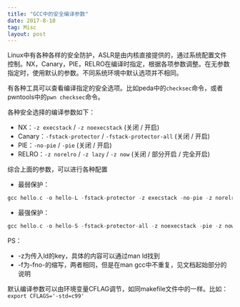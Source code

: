 ```yaml
---
title: "GCC中的安全编译参数"
date: 2017-8-10
tag: Misc
layout: post
---
```


Linux中有各种各样的安全防护，ASLR是由内核直接提供的，通过系统配置文件控制。NX，Canary，PIE，RELRO在编译时指定，根据各项参数调整。在无参数指定时，使用默认的参数。不同系统环境中默认选项并不相同。

有各种工具可以查看编译指定的安全选项。比如peda中的`checksec`命令，或者pwntools中的`pwn checksec`命令。

各种安全选择的编译参数如下：

* NX：`-z execstack` / `-z noexecstack` (关闭 / 开启)
* Canary：`-fstack-protector` / `-fstack-protector-all` (关闭 / 开启)
* PIE：`-no-pie` / `-pie` (关闭 / 开启)
* RELRO：`-z norelro` / `-z lazy` / `-z now` (关闭 / 部分开启 / 完全开启)

综合上面的参数，可以进行各种配置

* 最弱保护：

``` c
gcc hello.c -o hello-L -fstack-protector -z execstack -no-pie -z norelro
```

* 最强保护：

``` c
gcc hello.c -o hello-S -fstack-protector-all -z noexecstack -pie -z now
```

PS：

* -z为传入ld的key，具体的内容可以通过man ld找到
* -f为-fno-的缩写，两者相同，但是在man gcc中不重复，见文档起始部分的说明

默认编译参数可以由环境变量CFLAG调节，如同makefile文件中的一样。比如：`export CFLAGS='-std=c99'`

